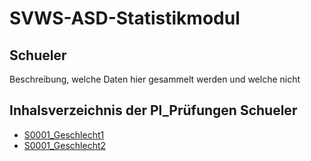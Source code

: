# SVWS-ASD-Statistikmodul

## Schueler

Beschreibung, welche Daten hier gesammelt werden und welche nicht

## Inhalsverzeichnis der Pl_Prüfungen Schueler

* [S0001_Geschlecht1](https://github.com/SVWS-NRW/svws-asd-statistikmodul/blob/main/Schueler/S0001_Geschlecht_1.md)
* [S0001_Geschlecht2](https://github.com/SVWS-NRW/svws-asd-statistikmodul/blob/main/Schueler/S0001_Geschlecht_2.md)
